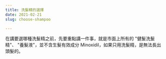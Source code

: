 ```yaml
---
title: 洗髮精的選擇
date: 2021-02-21
slug: choose-shampoo

---
```

在講要選哪種洗髮精之前，先要重點講一件事，就是市面上所有的 "健髮洗髮精"、 "養髮液"，並不含生髮有效成分 Minoxidil，如果只用洗髮精，是無法長出頭髮的。